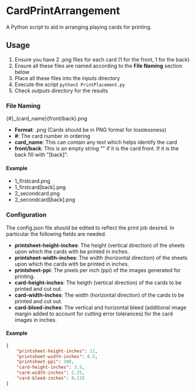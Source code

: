 # CardPrintArrangement
A Python script to aid in arranging playing cards for printing.

## Usage
1. Ensure you have 2 .png files for each card (1 for the front, 1 for the back)
2. Ensure all these files are named according to the **File Naming** section below
3. Place all these files into the *inputs* directory
4. Execute the script ```python3 PrintPlacement.py```
5. Check *outputs* directory for the results

### File Naming
{#}_{card_name}{front/back}.png
- **Format**: .png (Cards should be in PNG format for losslessness)
- **#**: The card number in ordering
- **card_name**: This can contain any text which helps identify the card
- **front/back**: This is an empty string "" if it is the card front. If it is the back fill with "[back]".
#### Example
- 1_firstcard.png
- 1_firstcard[back].png
- 2_secondcard.png
- 2_secondcard[back].png

### Configuration
The config.json file should be edited to reflect the print job desired. In particular the following fields are needed.
- **printsheet-height-inches**: The height (vertical direction) of the sheets upon which the cards with be printed in inches.
- **printsheet-width-inches**: The width (horizontal direction) of the sheets upon which the cards with be printed in inches.
- **printsheet-ppi**: The pixels per inch (ppi) of the images generated for printing.
- **card-height-inches**: The heigth (vertical direction) of the cards to be printed and cut out.
- **card-width-inches**: The width (horizontal direction) of the cards to be printed and cut out.
- **card-bleed-inches**: The vertical and horizontal bleed (additional image margin added to account for cutting error tolerances) for the card images in inches.
#### Example
```json
{
	"printsheet-height-inches": 11, 
	"printsheet-width-inches": 8.5,
	"printsheet-ppi": 300,
	"card-height-inches": 3.5,
	"card-width-inches": 2.25,
	"card-bleed-inches": 0.125
}
```
